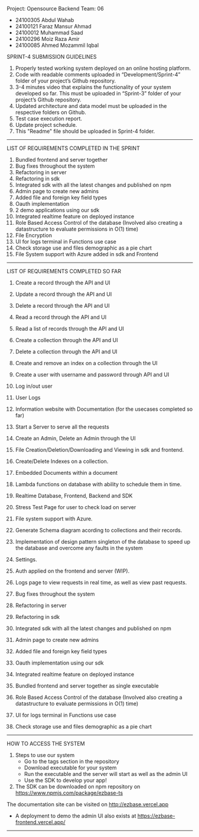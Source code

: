 Project: Opensource Backend
Team: 06

- 24100305 Abdul Wahab
- 24100121 Faraz Mansur Ahmad
- 24100012 Muhammad Saad
- 24100296 Moiz Raza Amir
- 24100085 Ahmed Mozammil Iqbal

SPRINT-4 SUBMISSION GUIDELINES

1. Properly tested working system deployed on an online hosting platform.
2. Code with readable comments uploaded in “Development/Sprint-4” folder of your project’s Github repository.
3. 3-4 minutes video that explains the functionality of your system developed so far. This must be uploaded in “Sprint-3” folder of your project’s Github repository.
4. Updated architecture and data model must be uploaded in the respective folders on Github.
5. Test case execution report.
6. Update project schedule.
7. This "Readme" file should be uploaded in Sprint-4 folder.



------------------------------------------------------------------------------------------------

LIST OF REQUIREMENTS COMPLETED IN THE SPRINT

1. Bundled frontend and server together
2. Bug fixes throughout the system
3. Refactoring in server
4. Refactoring in sdk
5. Integrated sdk with all the latest changes and published on npm
6. Admin page to create new admins
7. Added file and foreign key field types
8. Oauth implementation
9. 2 demo applications using our sdk
10. Integrated realtime feature on deployed instance
11. Role Based Access Control of the database (Involved also creating a datastructure to evaluate permissions in O(1) time)
12. File Encryption
13. UI for logs terminal in Functions use case
14. Check storage use and files demographic as a pie chart
15. File System support with Azure added in sdk and Frontend
    

------------------------------------------------------------------------------------------------


LIST OF REQUIREMENTS COMPLETED SO FAR

1.	Create a record through the API and UI
2.	Update a record through the API and UI
3.	Delete a record through the API and UI
4.	Read a record through the API and UI
5.  Read a list of records through the API and UI
6.	Create a collection through the API and UI
7.	Delete a collection through the API and UI
8.  Create and remove an index on a collection through the UI
9.  Create a user with username and password through API and UI
10. Log in/out user
11. User Logs
12. Information website with Documentation (for the usecases completed so far)
13.	Start a Server to serve all the requests
14. Create an Admin, Delete an Admin through the UI
15. File Creation/Deletion/Downloading and Viewing in sdk and frontend.
16. Create/Delete Indexes on a collection.

17. Embedded Documents within a document
18. Lambda functions on database with ability to schedule them in time.
19. Realtime Database, Frontend, Backend and SDK
20. Stress Test Page for user to check load on server
21. File system support with Azure.
22. Generate Schema diagram acording to collections and their records.
23. Implementation of design pattern singleton of the database to speed up the database and overcome any faults in the system
24. Settings.
25. Auth applied on the frontend and server (WIP).
26. Logs page to view requests in real time, as well as view past requests.
27. Bug fixes throughout the system
28. Refactoring in server
39. Refactoring in sdk
30. Integrated sdk with all the latest changes and published on npm
31. Admin page to create new admins
32. Added file and foreign key field types
33. Oauth implementation using our sdk
34. Integrated realtime feature on deployed instance
35. Bundled frontend and server together as single executable
36. Role Based Access Control of the database (Involved also creating a datastructure to evaluate permissions in O(1) time)
37. UI for logs terminal in Functions use case
38. Check storage use and files demographic as a pie chart

------------------------------------------------------------------------------------------------
HOW TO ACCESS THE SYSTEM

1. Steps to use our system
    - Go to the tags section in the repository
    - Download executable for your system
    - Run the executable and the server will start as well as the admin UI
    - Use the SDK to develop your app!
2. The SDK can be downloaded on npm repository on https://www.npmjs.com/package/ezbase-ts

The documentation site can be visited on http://ezbase.vercel.app

* A deployment to demo the admin UI also exists at https://ezbase-frontend.vercel.app/
------------------------------------------------------------------------------------------------
